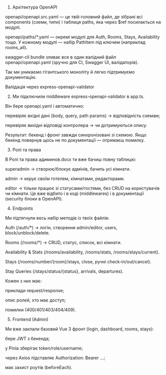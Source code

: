 1. Архітектура OpenAPI

openapi/openapi.src.yaml — це твій головний файл, де зібрані всі components (схеми, типи) і таблиця paths, яка через $ref посилається на модулі.

openapi/paths/\*.yaml — окремі модулі для Auth, Rooms, Stays, Availability тощо.
У кожному модулі — набір PathItem під ключем (наприклад rooms_all).

swagger-cli bundle зливає все в один валідний файл openapi/openapi.yaml (зручно для CI, Swagger UI, валідаторів).

Так ми уникаємо гігантського моноліту й легко підтримуємо документацію.

Валідація через express-openapi-validator

2. Ми підключили middleware express-openapi-validator в app.ts.

Він бере openapi.yaml і автоматично:

перевіряє вхідні дані (body, query, path params) → відповідність схемам;

перевіряє вихідні відповіді контролера → чи дотримуються опису.

Результат: бекенд і фронт завжди синхронізовані зі схемою. Якщо бекенд повернув щось не по документації — отримаєш помилку.

3. Ролі та права

В Ролі та права адиминов.docx ти вже бачиш повну таблицю:

superadmin → створює/блокує адмінів, бачить усі кімнати.

admin → керує своїм готелем, кімнатами, редакторами.

editor → тільки працює зі статусами/гостями, без CRUD на користувачів чи кімнати.
Це вже відбито і в коді (middlewares) і в документації (security блоки в OpenAPI).

4. Endpoints

Ми підтягнули весь набір методів із твоїх файлів:

Auth (/auth/\*) → логін, створення admin/editor, users, block/unblock/delete.

Rooms (/rooms/\*) → CRUD, статус, список, всі кімнати.

Availability & Stats (/rooms/availability, /rooms/stats, /rooms/stays/current).

Stays (/rooms/number/{room}/stays, close, ручні check-in/out/cancel).

Stay Queries (/stays/status/{status}, arrivals, departures).

Кожен з них має:

приклади request/response;

опис ролей, хто має доступ;

помилки (400/401/403/404/409).

5. Frontend (Admin)

Ми вже заклали базовий Vue 3 фронт (login, dashboard, rooms, stays):

бере JWT з бекенда;

у Pinia зберігає token/role/username;

через Axios підставляє Authorization: Bearer …;

має захист роутів (beforeEach).
